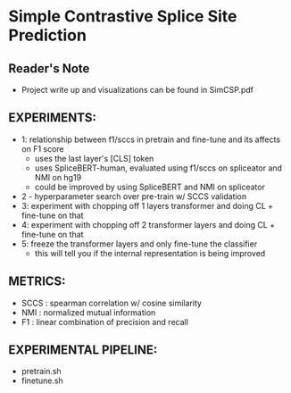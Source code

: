 
# Simple Contrastive Splice Site Prediction

## Reader's Note
- Project write up and visualizations can be found in SimCSP.pdf

## EXPERIMENTS: 
- 1: relationship between f1/sccs in pretrain and fine-tune and its affects on F1 score 
    - uses the last layer's [CLS] token 
    - uses SpliceBERT-human, evaluated using f1/sccs on spliceator and NMI on hg19
    - could be improved by using SpliceBERT and NMI on spliceator 
- 2 - hyperparameter search over pre-train w/ SCCS validation
- 3: experiment with chopping off 1 layers transformer and doing CL + fine-tune on that
- 4: experiment with chopping off 2 transformer layers and doing CL + fine-tune on that
- 5: freeze the transformer layers and only fine-tune the classifier 
    - this will tell you if the internal representation is being improved 

## METRICS:
- SCCS : spearman correlation w/ cosine similarity 
- NMI : normalized mutual information 
- F1 : linear combination of precision and recall

## EXPERIMENTAL PIPELINE:
- pretrain.sh
- finetune.sh

